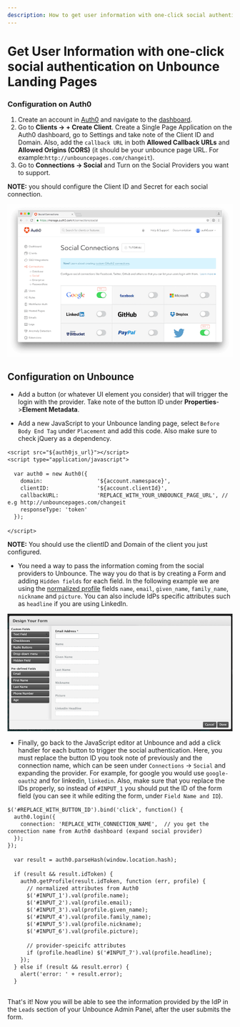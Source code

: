 ```yaml
---
description: How to get user information with one-click social authentication on Unbounce landing pages.
---
```


# Get User Information with one-click social authentication on Unbounce Landing Pages

### Configuration on Auth0

1. Create an account in [Auth0](https://auth0.com) and navigate to the [dashboard](${manage_url}).
2. Go to **Clients -> + Create Client**. Create a Single Page Application on the Auth0 dashboard, go to Settings and take note of the Client ID and Domain. Also, add the `callback URL` in both **Allowed Callback URLs** and **Allowed Origins (CORS)** (it should be your unbounce page URL. For example:`http://unbouncepages.com/changeit`).
3. Go to **Connections -> Social** and Turn on the Social Providers you want to support.

**NOTE:** you should configure the Client ID and Secret for each social connection.

![](/media/articles/scenarios/unbounce/social-connections.png)

## Configuration on Unbounce

* Add a button (or whatever UI element you consider) that will trigger the login with the provider. Take note of the button ID under **Properties**->**Element Metadata**.

* Add a new JavaScript to your Unbounce landing page, select `Before Body End Tag` under `Placement` and add this code. Also make sure to check jQuery as a dependency.

```
<script src="${auth0js_url}"></script>
<script type="application/javascript">

  var auth0 = new Auth0({
    domain:                 '${account.namespace}',
    clientID:               '${account.clientId}',
    callbackURL:            'REPLACE_WITH_YOUR_UNBOUNCE_PAGE_URL', // e.g http://unbouncepages.com/changeit
    responseType: 'token'
  });

</script>
```

**NOTE:** You should use the clientID and Domain of the client you just configured.

* You need a way to pass the information coming from the social providers to Unbounce. The way you do that is by creating a Form and adding `Hidden fields` for each field. In the following example we are using the [normalized profile](/user-profile/normalized) fields `name`, `email`, `given_name`, `family_name`, `nickname` and `picture`. You can also include IdPs specific attributes such as `headline` if you are using LinkedIn.

![](/media/articles/scenarios/unbounce/custom-fields.png)

* Finally, go back to the JavaScript editor at Unbounce and add a click handler for each button to trigger the social authentication. Here, you must replace the button ID you took note of previously and the connection name, which can be seen under `Connections` -> `Social` and expanding the provider. For example, for google you would use `google-oauth2` and for linkedin, `linkedin`. Also, make sure that you replace the IDs properly, so instead of `#INPUT_1` you should put the ID of the form field (you can see it while editing the form, under `Field Name and ID`).

```
$('#REPLACE_WITH_BUTTON_ID').bind('click', function() {
  auth0.login({
    connection: 'REPLACE_WITH_CONNECTION_NAME',  // you get the connection name from Auth0 dashboard (expand social provider)
  });
});

  var result = auth0.parseHash(window.location.hash);

  if (result && result.idToken) {
    auth0.getProfile(result.idToken, function (err, profile) {
      // normalized attributes from Auth0
      $('#INPUT_1').val(profile.name);
      $('#INPUT_2').val(profile.email);
      $('#INPUT_3').val(profile.given_name);
      $('#INPUT_4').val(profile.family_name);
      $('#INPUT_5').val(profile.nickname);
      $('#INPUT_6').val(profile.picture);

      // provider-speicifc attributes
      if (profile.headline) $('#INPUT_7').val(profile.headline);
    });
  } else if (result && result.error) {
    alert('error: ' + result.error);
  }
 
```

That's it! Now you will be able to see the information provided by the IdP in the `Leads` section of your Unbounce Admin Panel, after the user submits the form.
